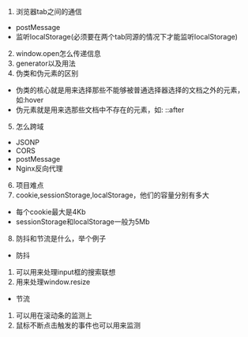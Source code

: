 1. 浏览器tab之间的通信
 - postMessage
 - 监听localStorage(必须要在两个tab同源的情况下才能监听localStorage)
2. window.open怎么传递信息
3. generator以及用法
4. 伪类和伪元素的区别
 - 伪类的核心就是用来选择那些不能够被普通选择器选择的文档之外的元素，如:hover
 - 伪元素就是用来选那些文档中不存在的元素，如:  ::after
5. 怎么跨域
 - JSONP
 - CORS
 - postMessage
 - Nginx反向代理
6. 项目难点
7. cookie,sessionStorage,localStorage，他们的容量分别有多大
 - 每个cookie最大是4Kb
 - sessionStorage和localStorage一般为5Mb
8. 防抖和节流是什么，举个例子
 - 防抖
  1. 可以用来处理input框的搜索联想
  2. 用来处理window.resize
 - 节流
  1. 可以用在滚动条的监测上
  2. 鼠标不断点击触发的事件也可以用来监测